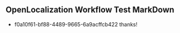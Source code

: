 ## OpenLocalization Workflow Test MarkDown
* f0a10f61-bf88-4489-9665-6a9acffcb422 
thanks!<!--HONumber=Mar16_HO4-->
